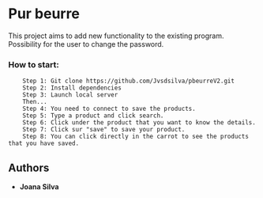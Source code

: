 # Pur beurre
This project aims to add new functionality to the existing program.
Possibility for the user to change the password.

### How to start:
```
    Step 1: Git clone https://github.com/Jvsdsilva/pbeurreV2.git
    Step 2: Install dependencies
    Step 3: Launch local server
    Then...
    Step 4: You need to connect to save the products.
    Step 5: Type a product and click search.
    Step 6: Click under the product that you want to know the details.
    Step 7: Click sur "save" to save your product.
    Step 8: You can click directly in the carrot to see the products that you have saved.
```

## Authors

* **Joana Silva**
